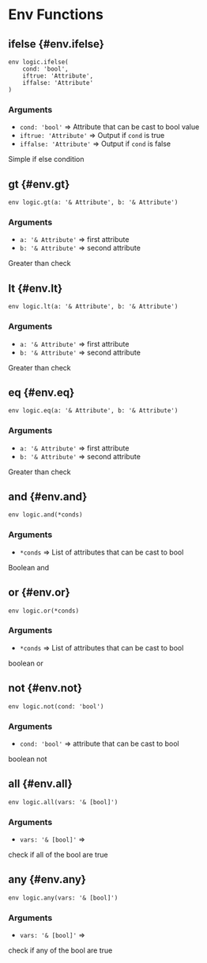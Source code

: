 # Env Functions
## ifelse {#env.ifelse}
```sig
env logic.ifelse(
    cond: 'bool',
    iftrue: 'Attribute',
    iffalse: 'Attribute'
)
```

### Arguments
- `cond: 'bool'` => Attribute that can be cast to bool value
- `iftrue: 'Attribute'` => Output if `cond` is true
- `iffalse: 'Attribute'` => Output if `cond` is false

Simple if else condition
## gt {#env.gt}
```sig
env logic.gt(a: '& Attribute', b: '& Attribute')
```

### Arguments
- `a: '& Attribute'` => first attribute
- `b: '& Attribute'` => second attribute

Greater than check
## lt {#env.lt}
```sig
env logic.lt(a: '& Attribute', b: '& Attribute')
```

### Arguments
- `a: '& Attribute'` => first attribute
- `b: '& Attribute'` => second attribute

Greater than check
## eq {#env.eq}
```sig
env logic.eq(a: '& Attribute', b: '& Attribute')
```

### Arguments
- `a: '& Attribute'` => first attribute
- `b: '& Attribute'` => second attribute

Greater than check
## and {#env.and}
```sig
env logic.and(*conds)
```

### Arguments
- `*conds` => List of attributes that can be cast to bool

Boolean and
## or {#env.or}
```sig
env logic.or(*conds)
```

### Arguments
- `*conds` => List of attributes that can be cast to bool

boolean or
## not {#env.not}
```sig
env logic.not(cond: 'bool')
```

### Arguments
- `cond: 'bool'` => attribute that can be cast to bool

boolean not
## all {#env.all}
```sig
env logic.all(vars: '& [bool]')
```

### Arguments
- `vars: '& [bool]'` => 

check if all of the bool are true
## any {#env.any}
```sig
env logic.any(vars: '& [bool]')
```

### Arguments
- `vars: '& [bool]'` => 

check if any of the bool are true
